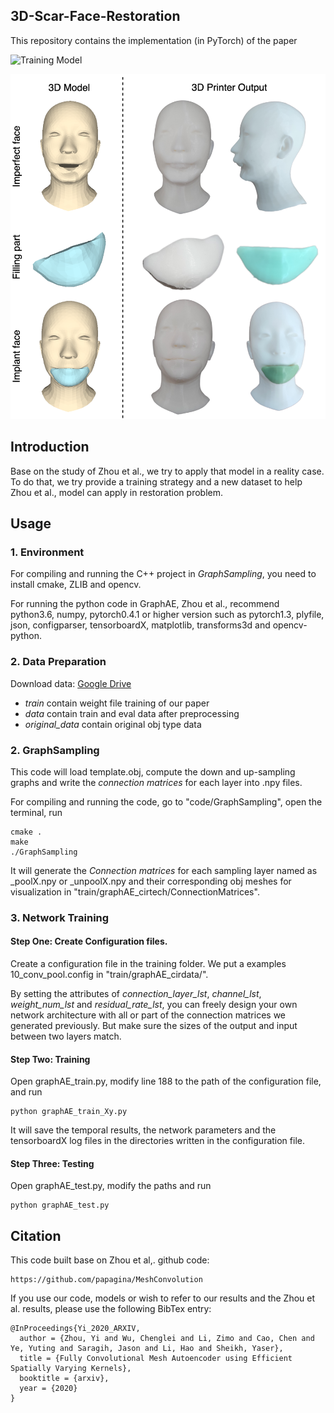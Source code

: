 ## 3D-Scar-Face-Restoration
This repository contains the implementation (in PyTorch) of the paper

![Training Model](img/img_1.png)

![3D Printing Output](img/img_2.png)

## Introduction
Base on the study of Zhou et al., we try to apply that model in a reality case. To do that, we try provide a training strategy and a new dataset to help Zhou et al., model can apply in restoration problem.

## Usage
### 1. Environment
For compiling and running the C++ project in *GraphSampling*, you need to install cmake, ZLIB and opencv.

For running the python code in GraphAE, Zhou et al., recommend python3.6, numpy, pytorch0.4.1 or higher version such as pytorch1.3, plyfile, json, configparser, tensorboardX, matplotlib, transforms3d and opencv-python.

### 2. Data Preparation
Download data:
[Google Drive](https://drive.google.com/drive/folders/1IMmmzMVcdPApgFzSrTjanyH-jgRsTSB-?usp=share_link)

- <em>train</em> contain weight file training of our paper
- <em>data</em> contain train and eval data after preprocessing
- <em>original_data</em> contain original obj type data


### 2. GraphSampling
This code will load template.obj, compute the down and up-sampling graphs and write the *connection matrices* for each layer into .npy files.

For compiling and running the code, go to "code/GraphSampling", open the terminal, run
```
cmake .
make
./GraphSampling
```

It will generate the *Connection matrices* for each sampling layer named as _poolX.npy or _unpoolX.npy and their corresponding obj meshes for visualization in "train/graphAE_cirtech/ConnectionMatrices".

### 3. Network Training
#### Step One: Create Configuration files.
Create a configuration file in the training folder. We put a examples 10_conv_pool.config in "train/graphAE_cirdata/".

By setting the attributes of *connection_layer_lst*, *channel_lst*, *weight_num_lst* and *residual_rate_lst*, you can freely design your own network architecture with all or part of the connection matrices we generated previously. But make sure the sizes of the output and input between two layers match.

#### Step Two: Training
Open graphAE_train.py, modify line 188 to the path of the configuration file, and run
```
python graphAE_train_Xy.py
```

It will save the temporal results, the network parameters and the tensorboardX log files in the directories written in the configuration file.

#### Step Three: Testing
Open graphAE_test.py, modify the paths and run
```
python graphAE_test.py
```

## Citation

This code built base on Zhou et al,. github code:
```
https://github.com/papagina/MeshConvolution
```

If you use our code, models or wish to refer to our results and the Zhou et al. results, please use the following BibTex entry:
```
@InProceedings{Yi_2020_ARXIV,
  author = {Zhou, Yi and Wu, Chenglei and Li, Zimo and Cao, Chen and Ye, Yuting and Saragih, Jason and Li, Hao and Sheikh, Yaser},
  title = {Fully Convolutional Mesh Autoencoder using Efficient Spatially Varying Kernels},
  booktitle = {arxiv},  
  year = {2020}
}
```

